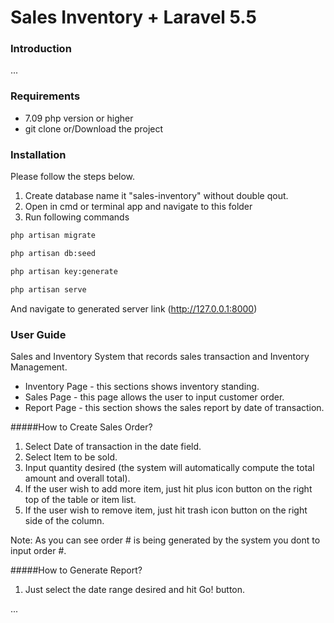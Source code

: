 # Sales Inventory + Laravel 5.5

### Introduction
...
### Requirements
 - 7.09 php version or higher
 - git clone or/Download the project

### Installation

Please follow the steps below.
1. Create database name it "sales-inventory" without double qout.
2. Open in cmd or terminal app and navigate to this folder
3. Run following commands

```bash
php artisan migrate
```

```bash
php artisan db:seed
```

```bash
php artisan key:generate
```

```bash
php artisan serve
```

And navigate to generated server link (http://127.0.0.1:8000)

### User Guide
Sales and Inventory System that records sales transaction and Inventory Management.

- Inventory Page - this sections shows inventory standing.
- Sales Page - this page allows the user to input customer order. 
- Report Page - this section shows the sales report by date of transaction.

#####How to Create Sales Order?
1. Select Date of transaction in the date field.
2. Select Item to be sold.
3. Input quantity desired (the system will automatically compute the total amount and overall total).
4. If the user wish to add more item, just hit plus icon button on the right top of the table or item list.
5. If the user wish to remove item, just hit trash icon button on the right side of the column.

Note: As you can see order # is being generated by the system you dont to input order #.

#####How to Generate Report?
1. Just select the date range desired and hit Go! button.

...
